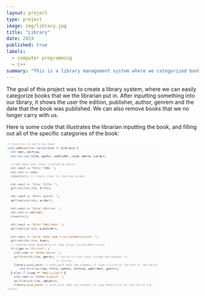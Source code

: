```yaml
---
layout: project
type: project
image: img/library.jpg
title: "Library"
date: 2024
published: true
labels:
  - computer programming
  - C++
summary: "This is a library management system where we categorized books that we input, based on their genre, author, date of publishment, edition, and publishers."
---
```


The goal of this project was to create a library system, where we can easily categorize books that we the librarian put in. After inputting something into our library, it shows the user the edition, publisher, author, genrem and the date that the book was published. We can also remove books that we no longer carry with us.

Here is some code that illustrates the librarian inputting the book, and filling out all of the specific categories of the book:

<div class="text-center p-4">
  <img width="400px" src="../img/library.png" class="img-thumbnail" >
